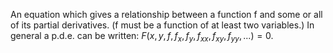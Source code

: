 An equation which gives a relationship between a function f and some or
all of its partial derivatives. (f must be a function of at least two
variables.) In general a p.d.e. can be written:
$F(x,y,f,f_{x},f_{y},f_{xx},f_{xy},f_{yy},...)=0.$
